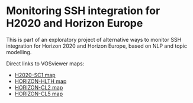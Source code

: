 # Monitoring SSH integration for H2020 and Horizon Europe

This is part of an exploratory project of alternative ways to monitor SSH integration for Horizon 2020 and Horizon Europe, based on NLP and topic modelling.

Direct links to VOSviewer maps:
- [H2020-SC1 map](https://app.vosviewer.com/?json=https://raw.githubusercontent.com/rafguns/monitoring-ssh-integration/main/maps/H2020-SC1_network.json&max_n_links=0)
- [HORIZON-HLTH map](https://app.vosviewer.com/?json=https://raw.githubusercontent.com/rafguns/monitoring-ssh-integration/main/maps/HORIZON-HLTH_network.json&max_n_links=0)
- [HORIZON-CL2 map](https://app.vosviewer.com/?json=https://raw.githubusercontent.com/rafguns/monitoring-ssh-integration/main/maps/HORIZON-CL2_network.json&max_n_links=0)
- [HORIZON-CL5 map](https://app.vosviewer.com/?json=https://raw.githubusercontent.com/rafguns/monitoring-ssh-integration/main/maps/HORIZON-CL5_network.json&max_n_links=0)

